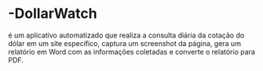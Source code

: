# -DollarWatch
é um aplicativo automatizado que realiza a consulta diária da cotação do dólar em um site específico, captura um screenshot da página, gera um relatório em Word com as informações coletadas e converte o relatório para PDF. 

